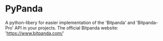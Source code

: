 # PyPanda
A python-libery for easier implementation of the 'Bitpanda' and 'Bitpanda-Pro' API in your projects.
The official Bitpanda website: 'https://www.bitpanda.com/'

